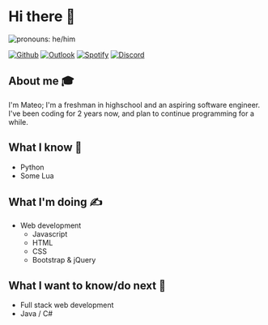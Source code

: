 
# Hi there 👋 

<img src="https://img.shields.io/badge/Pronouns-He%2FHim-green" alt="pronouns: he/him" />

[![Github](https://img.shields.io/badge/-Github-black?style=flat&logo=github&logoColor=white)](https://github.com/CYP3RBOT)
[![Outlook](https://img.shields.io/badge/-Outlook-0072C6?style=flat&logo=Gmail&logoColor=white)](mailto:cyp3rbot8009@gmail.com)
[![Spotify](https://img.shields.io/badge/-Spotify-1DB954?style=flat&logo=Spotify&logoColor=white)](https://open.spotify.com/user/oj3fgrcstqajle2i8w2ofpb9a)
[![Discord](https://img.shields.io/badge/-Discord-7289da?style=flat&logo=Discord&logoColor=white)](https://discord.com/users/759552371285426176)


## About me 🎓
I'm Mateo; I'm a freshman in highschool and an aspiring software engineer. I've been coding for 2 years now, and plan to continue programming for a while. 

## What I know 🧠
- Python
- Some Lua

## What I'm doing ✍️
- Web development
  - Javascript
  - HTML
  - CSS
  - Bootstrap & jQuery

## What I want to know/do next 🌠
- Full stack web development
- Java / C#
